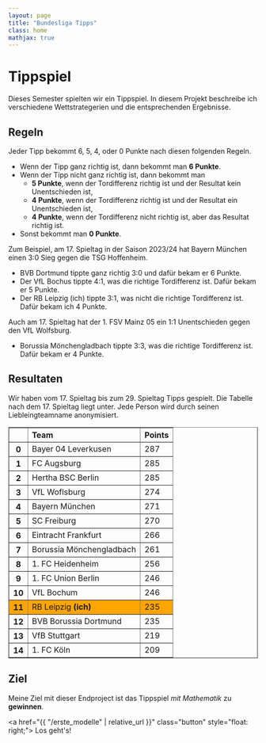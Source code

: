 ```yaml
---
layout: page
title: "Bundesliga Tipps"
class: home
mathjax: true
---
```


# Tippspiel

  Dieses Semester spielten wir ein Tippspiel.
  In diesem Projekt beschreibe ich verschiedene Wettstrategerien und die entsprechenden Ergebnisse.

## Regeln

Jeder Tipp bekommt 6, 5, 4, oder 0 Punkte nach diesen folgenden Regeln.
- Wenn der Tipp ganz richtig ist, dann bekommt man **6 Punkte**.
- Wenn der Tipp nicht ganz richtig ist, dann bekommt man
  - **5 Punkte**, wenn der Tordifferenz richtig ist und der Resultat kein Unentschieden ist,
  - **4 Punkte**, wenn der Tordifferenz richtig ist und der Resultat ein Unentschieden ist,
  - **4 Punkte**, wenn der Tordifferenz nicht richtig ist, aber das Resultat richtig ist.
- Sonst bekommt man **0 Punkte**.

Zum Beispiel, am 17. Spieltag in der Saison 2023/24 hat Bayern München einen 3:0 Sieg gegen die TSG Hoffenheim.
- BVB Dortmund tippte ganz richtig 3:0 und dafür bekam er 6 Punkte.
- Der VfL Bochus tippte 4:1, was die richtige Tordifferenz ist. Dafür bekam er 5 Punkte.
- Der RB Leipzig (ich) tippte 3:1, was nicht die richtige Tordifferenz ist. Dafür bekam ich 4 Punkte.

Auch am 17. Spieltag hat der 1. FSV Mainz 05 ein 1:1 Unentschieden gegen den VfL Wolfsburg.
- Borussia Mönchengladbach tippte 3:3, was die richtige Tordifferenz ist. Dafür bekam er 4 Punkte.

## Resultaten

Wir haben vom 17. Spieltag bis zum 29. Spieltag Tipps gespielt. 
Die Tabelle nach dem 17. Spieltag liegt unter.
Jede Person wird durch seinen Liebleingteamname anonymisiert.

<table border="1" class="dataframe rendered_html" align="center">
  <thead>
    <tr style="text-align: left;">
      <th></th>
      <th>Team</th>
      <th>Points</th>
    </tr>
  </thead>
  <tbody>
    <tr>
      <th>0</th>
      <td>Bayer 04 Leverkusen</td>
      <td>287</td>
    </tr>
    <tr>
      <th>1</th>
      <td>FC Augsburg</td>
      <td>285</td>
    </tr>
    <tr>
      <th>2</th>
      <td>Hertha BSC Berlin</td>
      <td>285</td>
    </tr>
    <tr>
      <th>3</th>
      <td>VfL Woflsburg</td>
      <td>274</td>
    </tr>
    <tr>
      <th>4</th>
      <td>Bayern München</td>
      <td>271</td>
    </tr>
    <tr>
      <th>5</th>
      <td>SC Freiburg</td>
      <td>270</td>
    </tr>
    <tr>
      <th>6</th>
      <td>Eintracht Frankfurt</td>
      <td>266</td>
    </tr>
    <tr>
      <th>7</th>
      <td>Borussia Mönchengladbach</td>
      <td>261</td>
    </tr>
    <tr>
      <th>8</th>
      <td>1. FC Heidenheim</td>
      <td>256</td>
    </tr>
    <tr>
      <th>9</th>
      <td>1. FC Union Berlin</td>
      <td>246</td>
    </tr>
    <tr>
      <th>10</th>
      <td>VfL Bochum</td>
      <td>246</td>
    </tr>
    <tr style="background: orange">
      <th>11</th>
      <td>RB Leipzig <b>(ich)</b></td>
      <td>235</td>
    </tr>
    <tr>
      <th>12</th>
      <td>BVB Borussia Dortmund</td>
      <td>235</td>
    </tr>
    <tr>
      <th>13</th>
      <td>VfB Stuttgart</td>
      <td>219</td>
    </tr>
    <tr>
      <th>14</th>
      <td>1. FC Köln</td>
      <td>209</td>
    </tr>
  </tbody>
</table>

## Ziel

Meine Ziel mit dieser Endproject ist das Tippspiel *mit Mathematik* zu **gewinnen**.

<!-- <div class="intro" style="text-align: right">
    <a> Los geht's! </a>
</div> -->

<a href="{{ "/erste_modelle" | relative_url }}" class="button" style="float: right;">
  <i class="fas fa-chevron-circle-right"></i>
  Los geht's!
</a>